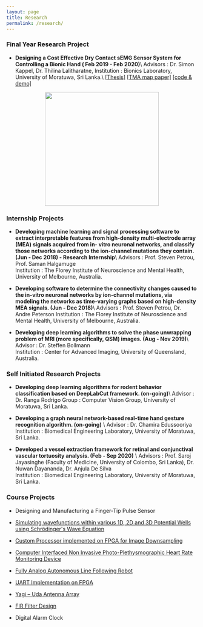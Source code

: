 ```yaml
---
layout: page
title: Research
permalink: /research/
---
```


<h3>Final Year Research Project</h3>

* **Designing a Cost Effective Dry Contact sEMG Sensor System for Controlling a Bionic Hand  ( Feb 2019 - Feb 2020)**\\
Advisors : Dr. Simon Kappel, Dr. Thilina Lalitharatne, 
Institution : Bionics Laboratory, University of Moratuwa, Sri Lanka.\\
[[Thesis]](https://drive.google.com/file/d/1vsiN3oIjDBOPYcGHZHiY1dkdisIAycm_/view?usp=sharing) [[TMA map paper]](https://ieeexplore.ieee.org/document/9054227) [[code & demo]](https://github.com/Laknath1996/Real-Time-Hand-Gesture-Recognition-with-TMA-Maps)

<div style="text-align: center"><img src="{{site.url}}/images/projects1.png" width="300" height="300" /></div>

<h3>Internship Projects</h3>

* **Developing machine learning and signal processing software to extract interpretable features from high-density multi-electrode array (MEA) signals acquired from in-   vitro neuronal networks, and classify those networks according to the ion-channel mutations they contain. (Jun - Dec 2018) - Research Internship**\\
Advisors : Prof. Steven Petrou, Prof. Saman Halgamuge    
Institution : The Florey Institute of Neuroscience and Mental Health, University of Melbourne, Australia.

* **Developing software to determine the connectivity changes caused to the in-vitro neuronal networks by ion-channel mutations, via modeling the networks as time-varying graphs based on high-density MEA signals. (Jun - Dec 2018)**\\
Advisors : Prof. Steven Petrou, Dr. Andre Peterson
Institution : The Florey Institute of Neuroscience and Mental Health, University of Melbourne, Australia.

* **Developing deep learning algorithms to solve the phase unwrapping problem of MRI (more specifically, QSM) images. (Aug - Nov 2019)**\\
Advisor : Dr. Steffen Bollmann  
Institution : Center for Advanced Imaging, University of Queensland, Australia.

<h3>Self Initiated Research Projects</h3>

* **Developing deep learning algorithms for rodent behavior classification based on DeepLabCut framework. (on-going)**\\
Advisor : Dr. Ranga Rodrigo
Group : Computer Vision Group, University of Moratuwa, Sri Lanka.

* **Developing a graph neural network-based real-time hand gesture recognition algorithm. (on-going)** \\
Advisor : Dr. Chamira Edussooriya
Institution : Biomedical Engineering Laboratory, University of Moratuwa, Sri Lanka.

* **Developed a vessel extraction framework for retinal and conjunctival vascular tortuosity analysis. (Feb - Sep 2020)** \\
Advisors : Prof. Saroj Jayasinghe (Faculty of Medicine, University of Colombo, Sri Lanka), Dr. Nuwan Dayananda, Dr. Anjula De Silva  
Institution : Biomedical Engineering Laboratory, University of Moratuwa, Sri Lanka.

<h3>Course Projects</h3>

* Designing and Manufacturing a Finger-Tip Pulse Sensor

* [Simulating wavefunctions within various 1D, 2D and 3D Potential Wells using Schrödinger's Wave Equation](https://laknath1996.github.io/course/project/2019/01/17/potential-wells.html)

* [Custom Processor implemented on FPGA for Image Downsampling](https://laknath1996.github.io/course/project/2018/05/25/processor-design.html)

* [Computer Interfaced Non Invasive Photo-Plethysmographic Heart Rate Monitoring Device](https://laknath1996.github.io/self/initiated/project/2017/04/20/photopleth-device.html)

* [Fully Analog Autonomous Line Following Robot](https://laknath1996.github.io/course/project/2017/06/12/analog-line-follower.html)

* [UART Implementation on FPGA](https://laknath1996.github.io/course/project/2017/08/18/uart-fpga.html)

* [Yagi – Uda Antenna Array](https://laknath1996.github.io/course/project/2016/10/07/yagi-antenna.html)

* [FIR Filter Design](https://laknath1996.github.io/course/project/2017/09/05/fir-design.html)

* Digital Alarm Clock
